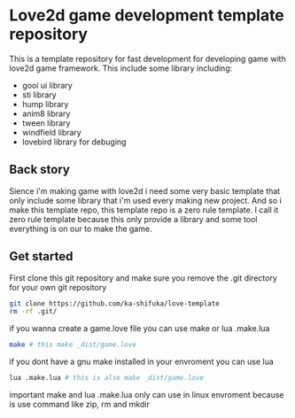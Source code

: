 # Love2d game development template repository
This is a template repository for fast development for developing game with love2d game framework. This include some library including: 

- gooi ui library
- sti library
- hump library
- anim8 library
- tween library
- windfield library 
- lovebird library for debuging

## Back story
Sience i'm making game with love2d i need some very basic template that only include some library that i'm used every making new project. And so i make this template repo, this template repo is a zero rule template. I call it zero rule template because this only provide a library and some tool everything is on our to make the game.

## Get started
First clone this git repository and make sure you remove the .git directory for your own git repository

```bash
git clone https://github.com/ka-shifuka/love-template
rm -rf .git/
```

if you wanna create a game.love file you can use make or lua .make.lua
```bash
make # this make _dist/game.love
```
if you dont have a gnu make installed in your envroment you can use lua
```bash
lua .make.lua # this is also make _dist/game.love
```

important make and lua .make.lua only can use in linux envroment because is use command like zip, rm and mkdir

